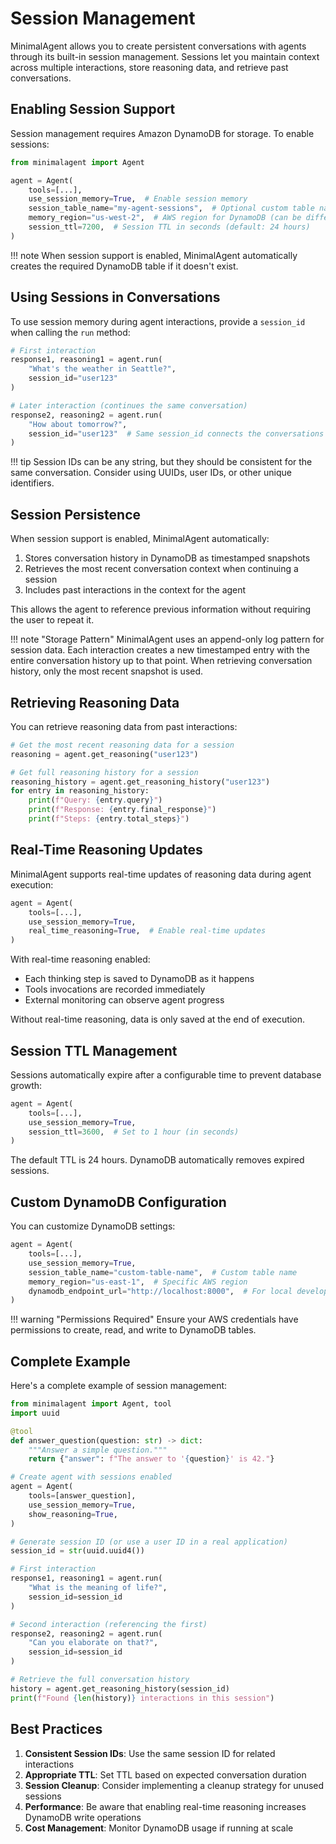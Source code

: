 # Session Management

MinimalAgent allows you to create persistent conversations with agents through its built-in session management. Sessions let you maintain context across multiple interactions, store reasoning data, and retrieve past conversations.

## Enabling Session Support

Session management requires Amazon DynamoDB for storage. To enable sessions:

```python
from minimalagent import Agent

agent = Agent(
    tools=[...],
    use_session_memory=True,  # Enable session memory
    session_table_name="my-agent-sessions",  # Optional custom table name
    memory_region="us-west-2",  # AWS region for DynamoDB (can be different from Bedrock region)
    session_ttl=7200,  # Session TTL in seconds (default: 24 hours)
)
```

!!! note
    When session support is enabled, MinimalAgent automatically creates the required DynamoDB table if it doesn't exist.

## Using Sessions in Conversations

To use session memory during agent interactions, provide a `session_id` when calling the `run` method:

```python
# First interaction
response1, reasoning1 = agent.run(
    "What's the weather in Seattle?", 
    session_id="user123"
)

# Later interaction (continues the same conversation)
response2, reasoning2 = agent.run(
    "How about tomorrow?", 
    session_id="user123"  # Same session_id connects the conversations
)
```

!!! tip
    Session IDs can be any string, but they should be consistent for the same conversation. Consider using UUIDs, user IDs, or other unique identifiers.

## Session Persistence

When session support is enabled, MinimalAgent automatically:

1. Stores conversation history in DynamoDB as timestamped snapshots
2. Retrieves the most recent conversation context when continuing a session
3. Includes past interactions in the context for the agent

This allows the agent to reference previous information without requiring the user to repeat it.

!!! note "Storage Pattern"
    MinimalAgent uses an append-only log pattern for session data. Each interaction creates a new timestamped entry with the entire conversation history up to that point. When retrieving conversation history, only the most recent snapshot is used.

## Retrieving Reasoning Data

You can retrieve reasoning data from past interactions:

```python
# Get the most recent reasoning data for a session
reasoning = agent.get_reasoning("user123")

# Get full reasoning history for a session
reasoning_history = agent.get_reasoning_history("user123")
for entry in reasoning_history:
    print(f"Query: {entry.query}")
    print(f"Response: {entry.final_response}")
    print(f"Steps: {entry.total_steps}")
```

## Real-Time Reasoning Updates

MinimalAgent supports real-time updates of reasoning data during agent execution:

```python
agent = Agent(
    tools=[...],
    use_session_memory=True,
    real_time_reasoning=True,  # Enable real-time updates
)
```

With real-time reasoning enabled:
- Each thinking step is saved to DynamoDB as it happens
- Tools invocations are recorded immediately
- External monitoring can observe agent progress

Without real-time reasoning, data is only saved at the end of execution.

## Session TTL Management

Sessions automatically expire after a configurable time to prevent database growth:

```python
agent = Agent(
    tools=[...],
    use_session_memory=True,
    session_ttl=3600,  # Set to 1 hour (in seconds)
)
```

The default TTL is 24 hours. DynamoDB automatically removes expired sessions.

## Custom DynamoDB Configuration

You can customize DynamoDB settings:

```python
agent = Agent(
    tools=[...],
    use_session_memory=True,
    session_table_name="custom-table-name",  # Custom table name
    memory_region="us-east-1",  # Specific AWS region
    dynamodb_endpoint_url="http://localhost:8000",  # For local development with DynamoDB Local
)
```

!!! warning "Permissions Required"
    Ensure your AWS credentials have permissions to create, read, and write to DynamoDB tables.

## Complete Example

Here's a complete example of session management:

```python
from minimalagent import Agent, tool
import uuid

@tool
def answer_question(question: str) -> dict:
    """Answer a simple question."""
    return {"answer": f"The answer to '{question}' is 42."}

# Create agent with sessions enabled
agent = Agent(
    tools=[answer_question],
    use_session_memory=True,
    show_reasoning=True,
)

# Generate session ID (or use a user ID in a real application)
session_id = str(uuid.uuid4())

# First interaction
response1, reasoning1 = agent.run(
    "What is the meaning of life?", 
    session_id=session_id
)

# Second interaction (referencing the first)
response2, reasoning2 = agent.run(
    "Can you elaborate on that?", 
    session_id=session_id
)

# Retrieve the full conversation history
history = agent.get_reasoning_history(session_id)
print(f"Found {len(history)} interactions in this session")
```

## Best Practices

1. **Consistent Session IDs**: Use the same session ID for related interactions
2. **Appropriate TTL**: Set TTL based on expected conversation duration
3. **Session Cleanup**: Consider implementing a cleanup strategy for unused sessions
4. **Performance**: Be aware that enabling real-time reasoning increases DynamoDB write operations
5. **Cost Management**: Monitor DynamoDB usage if running at scale